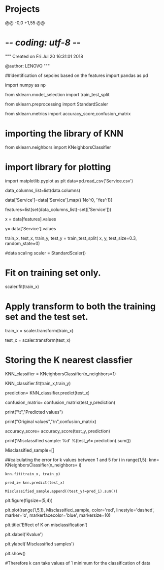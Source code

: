 # Projects
@@ -0,0 +1,55 @@
# -*- coding: utf-8 -*-
"""
Created on Fri Jul 20 16:31:01 2018

@author: LENOVO
"""

##identification of sepcies based on the features
import pandas as pd

import numpy as np

from sklearn.model_selection import train_test_split

from sklearn.preprocessing import StandardScaler

from sklearn.metrics import accuracy_score,confusion_matrix

# importing the library of KNN
from sklearn.neighbors import KNeighborsClassifier  
# import library for plotting
import matplotlib.pyplot as plt
data=pd.read_csv('Service.csv')

data_columns_list=list(data.columns)

data['Service']=data['Service'].map({'No':0, 
                         'Yes':1})
                         
features=list(set(data_columns_list)-set(['Service']))

x = data[features].values

y= data['Service'].values

train_x, test_x, train_y, test_y = train_test_split( x, y, test_size=0.3, random_state=0)

#data scaling
scaler = StandardScaler()

# Fit on training set only.
scaler.fit(train_x)

# Apply transform to both the training set and the test set.
train_x = scaler.transform(train_x)

test_x = scaler.transform(test_x)

# Storing the K nearest classfier
KNN_classifier = KNeighborsClassifier(n_neighbors=1)

KNN_classifier.fit(train_x,train_y)

prediction= KNN_classifier.predict(test_x)

confusion_matrix= confusion_matrix(test_y,prediction)

print("\t","Predicted values")

print("Original values","\n",confusion_matrix)

accuracy_score= accuracy_score(test_y, prediction)

print('Misclassified sample: %d' %(test_y!= prediction).sum())

Misclassified_sample=[]

##calculating the error for k values between 1 and 5
for i in range(1,5):
    knn= KNeighborsClassifier(n_neighbors= i)
    
    knn.fit(train_x, train_y)
    
    pred_i= knn.predict(test_x)
    
    Misclassified_sample.append((test_y!=pred_i).sum())
    
plt.figure(figsize=(5,4))

plt.plot(range(1,5,1), Misclassified_sample, color='red', linestyle='dashed', marker='o', markerfacecolor='blue', markersize=10)

plt.title('Effect of K on misclassification')

plt.xlabel('Kvalue')

plt.ylabel('Misclassified samples')

plt.show()

#Therefore k can take values of 1 minimum for the classification of data
